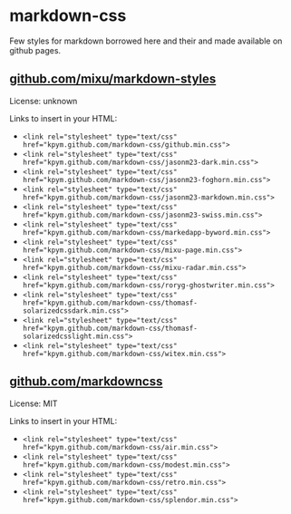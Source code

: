 # markdown-css

Few styles for markdown borrowed here and their and made available on github pages.

## [github.com/mixu/markdown-styles](https://github.com/mixu/markdown-styles)

License: unknown

Links to insert in your HTML:

- `<link rel="stylesheet" type="text/css" href="kpym.github.com/markdown-css/github.min.css">`
- `<link rel="stylesheet" type="text/css" href="kpym.github.com/markdown-css/jasonm23-dark.min.css">`
- `<link rel="stylesheet" type="text/css" href="kpym.github.com/markdown-css/jasonm23-foghorn.min.css">`
- `<link rel="stylesheet" type="text/css" href="kpym.github.com/markdown-css/jasonm23-markdown.min.css">`
- `<link rel="stylesheet" type="text/css" href="kpym.github.com/markdown-css/jasonm23-swiss.min.css">`
- `<link rel="stylesheet" type="text/css" href="kpym.github.com/markdown-css/markedapp-byword.min.css">`
- `<link rel="stylesheet" type="text/css" href="kpym.github.com/markdown-css/mixu-page.min.css">`
- `<link rel="stylesheet" type="text/css" href="kpym.github.com/markdown-css/mixu-radar.min.css">`
- `<link rel="stylesheet" type="text/css" href="kpym.github.com/markdown-css/roryg-ghostwriter.min.css">`
- `<link rel="stylesheet" type="text/css" href="kpym.github.com/markdown-css/thomasf-solarizedcssdark.min.css">`
- `<link rel="stylesheet" type="text/css" href="kpym.github.com/markdown-css/thomasf-solarizedcsslight.min.css">`
- `<link rel="stylesheet" type="text/css" href="kpym.github.com/markdown-css/witex.min.css">`

## [github.com/markdowncss](https://github.com/markdowncss)

License: MIT

Links to insert in your HTML:

- `<link rel="stylesheet" type="text/css" href="kpym.github.com/markdown-css/air.min.css">`
- `<link rel="stylesheet" type="text/css" href="kpym.github.com/markdown-css/modest.min.css">`
- `<link rel="stylesheet" type="text/css" href="kpym.github.com/markdown-css/retro.min.css">`
- `<link rel="stylesheet" type="text/css" href="kpym.github.com/markdown-css/splendor.min.css">`

